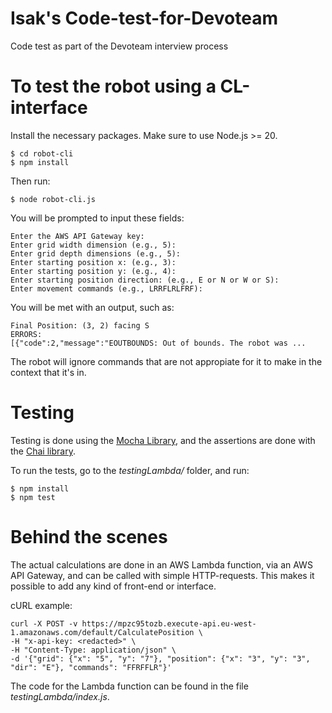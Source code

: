 
# Isak's Code-test-for-Devoteam

  

Code test as part of the Devoteam interview process

  

# To test the robot using a CL-interface

  

Install the necessary packages. Make sure to use Node.js >= 20.

  
	$ cd robot-cli
    $ npm install

Then run:
 

    $ node robot-cli.js

 You will be prompted to input these fields:
 

    Enter the AWS API Gateway key:
    Enter grid width dimension (e.g., 5):
    Enter grid depth dimensions (e.g., 5):
    Enter starting position x: (e.g., 3):
    Enter starting position y: (e.g., 4):
    Enter starting position direction: (e.g., E or N or W or S):
    Enter movement commands (e.g., LRRFLRLFRF):

You will be met with an output, such as:

    Final Position: (3, 2) facing S
    ERRORS:
    [{"code":2,"message":"EOUTBOUNDS: Out of bounds. The robot was ...

The robot will ignore commands that are not appropiate for it to make in the context that it's in.

# Testing
Testing is done using the [Mocha Library](https://mochajs.org/), and the assertions are done with the [Chai library](https://www.chaijs.com/).

To run the tests, go to the *testingLambda/* folder, and run:

	$ npm install
    $ npm test


# Behind the scenes
The actual calculations are done in an AWS Lambda function, via an AWS API Gateway, and can be called with simple HTTP-requests. This makes it possible to add any kind of front-end or interface.

cURL example:

    curl -X POST -v https://mpzc95tozb.execute-api.eu-west-1.amazonaws.com/default/CalculatePosition \
    -H "x-api-key: <redacted>" \
    -H "Content-Type: application/json" \
    -d '{"grid": {"x": "5", "y": "7"}, "position": {"x": "3", "y": "3", "dir": "E"}, "commands": "FFRFFLR"}'

The code for the Lambda function can be found in the file *testingLambda/index.js*.



